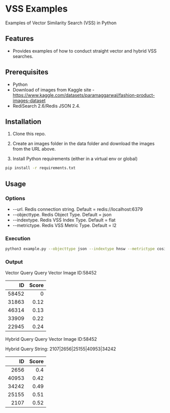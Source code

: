 # VSS Examples
Examples of Vector Similarity Search (VSS) in Python 
## Features
- Provides examples of how to conduct straight vector and hybrid VSS searches.
## Prerequisites
- Python
- Download of images from Kaggle site - https://www.kaggle.com/datasets/paramaggarwal/fashion-product-images-dataset
- RediSearch 2.6/Redis JSON 2.4.  

## Installation
1. Clone this repo.

2. Create an images folder in the data folder and download the images from the URL above.

3. Install Python requirements (either in a virtual env or global)
```bash
pip install -r requirements.txt
```
## Usage
### Options
- --url. Redis connection string.  Default = redis://localhost:6379
- --objecttype. Redis Object Type.  Default = json
- --indextype. Redis VSS Index Type. Default = flat
- --metrictype. Redis VSS Metric Type.  Default = l2
### Execution
```bash
python3 example.py --objecttype json --indextype hnsw --metrictype cosine
```
### Output

Vector Query
Query Vector Image ID:58452

|    ID |   Score |
|------:|--------:|
| 58452 |    0    |
| 31863 |    0.12 |
| 46314 |    0.13 |
| 33909 |    0.22 |
| 22945 |    0.24 |

Hybrid Query
Query Vector Image ID:58452

Hybrid Query String: 2107|2656|25155|40953|34242

|    ID |   Score |
|------:|--------:|
|  2656 |    0.4  |
| 40953 |    0.42 |
| 34242 |    0.49 |
| 25155 |    0.51 |
|  2107 |    0.52 |
